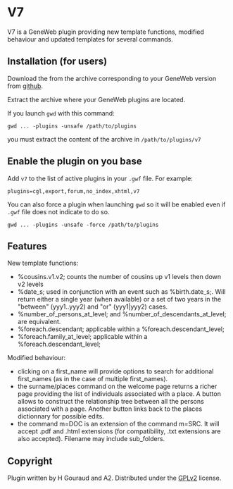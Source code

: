# V7

V7 is a GeneWeb plugin providing new template functions, modified
behaviour and updated templates for several commands.

## Installation (for users)

Download the from the archive corresponding to your GeneWeb version
from [github](https://github.com/geneweb/geneweb-plugin-v7/releases).

Extract the archive where your GeneWeb plugins are located.

If you launch `gwd` with this command:

```
gwd ... -plugins -unsafe /path/to/plugins
```

you must extract the content of the archive in `/path/to/plugins/v7`

## Enable the plugin on you base

Add `v7` to the list of active plugins in your `.gwf` file. For example:

```
plugins=cgl,export,forum,no_index,xhtml,v7
```

You can also force a plugin when launching `gwd` so it will be enabled
even if `.gwf` file does not indicate to do so.

```
gwd ... -plugins -unsafe -force /path/to/plugins
```

## Features

New template functions:
- %cousins.v1.v2; counts the number of cousins up v1 levels then down v2 levels
- %date_s; used in conjunction with an event such as %birth.date_s;.
  Will return either a single year (when available) or a set of two years
  in the "between" (yyy1..yyy2) and "or" (yyy1|yyy2) cases.
- %number_of_persons_at_level; and  %number_of_descendants_at_level; are equivalent.
- %foreach.descendant; applicable within a %foreach.descendant_level;
- %foreach.family_at_level; applicable within a %foreach.descendant_level;

Modified behaviour:
- clicking on a first_name will provide options to search for additional
  first_names (as in the case of multiple first_names).
- the surname/places command on the welcome page returns a richer page
  providing the list of individuals associated with a place.
  A button allows to construct the relationship tree between all the
  persons associated with a page.
  Another button links back to the places dictionnary for possible edits.
- the command m=DOC is an extension of the command m=SRC. It will
  accept .pdf and .html extensions (for compatibility, .txt extensions
  are also accepted). Filename may include sub_folders.

## Copyright

Plugin written by H Gouraud and A2.
Distributed under the [GPLv2](LICENSE.MD) license.
